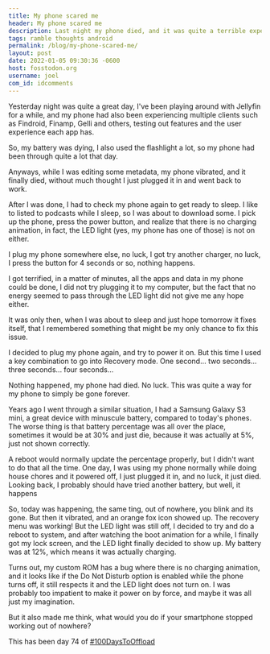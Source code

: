 ```yaml
---
title: My phone scared me
header: My phone scared me
description: Last night my phone died, and it was quite a terrible experience, but, thankfully, I had a realization
tags: ramble thoughts android
permalink: /blog/my-phone-scared-me/
layout: post
date: 2022-01-05 09:30:36 -0600
host: fosstodon.org
username: joel
com_id: idcomments
---
```


Yesterday night was quite a great day, I've been playing around with Jellyfin for a while, and my phone had also been experiencing multiple clients such as Findroid, Finamp, Gelli and others, testing out features and the user experience each app has.

So, my battery was dying, I also used the flashlight a lot, so my phone had been through quite a lot that day.

Anyways, while I was editing some metadata, my phone vibrated, and it finally died, without much thought I just plugged it in and went back to work.

After I was done, I had to check my phone again to get ready to sleep. I like to listed to podcasts while I sleep, so I was about to download some. I pick up the phone, press the power button, and realize that there is no charging animation, in fact, the LED light (yes, my phone has one of those) is not on either.

I plug my phone somewhere else, no luck, I got try another charger, no luck, I press the button for 4 seconds or so, nothing happens.

I got terrified, in a matter of minutes, all the apps and data in my phone could be done, I did not try plugging it to my computer, but the fact that no energy seemed to pass through the LED light did not give me any hope either.

It was only then, when I was about to sleep and just hope tomorrow it fixes itself, that I remembered something that might be my only chance to fix this issue.

I decided to plug my phone again, and try to power it on. But this time I used a key combination to go into Recovery mode. One second... two seconds... three seconds... four seconds...

Nothing happened, my phone had died. No luck. This was quite a way for my phone to simply be gone forever.

Years ago I went through a similar situation, I had a Samsung Galaxy S3 mini, a great device with minuscule battery, compared to today's phones. The worse thing is that battery percentage was all over the place, sometimes it would be at 30% and just die, because it was actually at 5%, just not shown correctly.

A reboot would normally update the percentage properly, but I didn't want to do that all the time. One day, I was using my phone normally while doing house chores and it powered off, I just plugged it in, and no luck, it just died. Looking back, I probably should have tried another battery, but well, it happens

So, today was happening, the same ting, out of nowhere, you blink and its gone. But then it vibrated, and an orange fox icon showed up. The recovery menu was working! But the LED light was still off, I decided to try and do a reboot to system, and after watching the boot animation for a while, I finally got my lock screen, and the LED light finally decided to show up. My battery was at 12%, which means it was actually charging.

Turns out, my custom ROM has a bug where there is no charging animation, and it looks like if the Do Not Disturb option is enabled while the phone turns off, it still respects it and the LED light does not turn on. I was probably too impatient to make it power on by force, and maybe it was all just my imagination.

But it also made me think, what would you do if your smartphone stopped working out of nowhere?

This has been day 74 of [#100DaysToOffload](https://100DaysToOffload.com)






